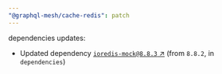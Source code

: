 ```yaml
---
"@graphql-mesh/cache-redis": patch
---
```

dependencies updates:
  - Updated dependency [`ioredis-mock@8.8.3` ↗︎](https://www.npmjs.com/package/ioredis-mock/v/8.8.3) (from `8.8.2`, in `dependencies`)
